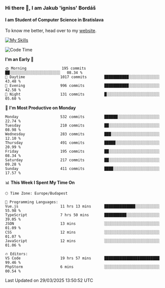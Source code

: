 ### Hi there 👋, I am Jakub 'igniss' Bordáš

#### I am Student of Computer Science in Bratislava
To know me better, head over to my [website](https://bordas.sk).

[![My Skills](https://skillicons.dev/icons?i=js,typescript,html,css,figma,svelte,vue,next,postgresql,nest,express,nodejs)](https://bordas.sk)


<!--START_SECTION:waka-->
![Code Time](http://img.shields.io/badge/Code%20Time-1%2C765%20hrs%2046%20mins-blue)

**I'm an Early 🐤** 

```text
🌞 Morning                195 commits         ██░░░░░░░░░░░░░░░░░░░░░░░   08.34 % 
🌆 Daytime                1017 commits        ███████████░░░░░░░░░░░░░░   43.48 % 
🌃 Evening                996 commits         ███████████░░░░░░░░░░░░░░   42.58 % 
🌙 Night                  131 commits         █░░░░░░░░░░░░░░░░░░░░░░░░   05.60 % 
```
📅 **I'm Most Productive on Monday** 

```text
Monday                   532 commits         ██████░░░░░░░░░░░░░░░░░░░   22.74 % 
Tuesday                  210 commits         ██░░░░░░░░░░░░░░░░░░░░░░░   08.98 % 
Wednesday                283 commits         ███░░░░░░░░░░░░░░░░░░░░░░   12.10 % 
Thursday                 491 commits         █████░░░░░░░░░░░░░░░░░░░░   20.99 % 
Friday                   195 commits         ██░░░░░░░░░░░░░░░░░░░░░░░   08.34 % 
Saturday                 217 commits         ██░░░░░░░░░░░░░░░░░░░░░░░   09.28 % 
Sunday                   411 commits         ████░░░░░░░░░░░░░░░░░░░░░   17.57 % 
```


📊 **This Week I Spent My Time On** 

```text
🕑︎ Time Zone: Europe/Budapest

💬 Programming Languages: 
Vue.js                   11 hrs 13 mins      ██████████████░░░░░░░░░░░   55.98 % 
TypeScript               7 hrs 50 mins       ██████████░░░░░░░░░░░░░░░   39.05 % 
JSON                     13 mins             ░░░░░░░░░░░░░░░░░░░░░░░░░   01.09 % 
CSS                      12 mins             ░░░░░░░░░░░░░░░░░░░░░░░░░   01.07 % 
JavaScript               12 mins             ░░░░░░░░░░░░░░░░░░░░░░░░░   01.06 % 

🔥 Editors: 
VS Code                  19 hrs 57 mins      █████████████████████████   99.46 % 
PhpStorm                 6 mins              ░░░░░░░░░░░░░░░░░░░░░░░░░   00.54 % 
```


 Last Updated on 29/03/2025 13:50:52 UTC
<!--END_SECTION:waka-->
